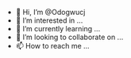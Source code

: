 - 👋 Hi, I’m @Odogwucj
- 👀 I’m interested in ...
- 🌱 I’m currently learning ...
- 💞️ I’m looking to collaborate on ...
- 📫 How to reach me ...

<!---
Odogwucj/Odogwucj is a ✨ special ✨ repository because its `README.md` (this file) appears on your GitHub profile.
You can click the Preview link to take a look at your changes.
--->
